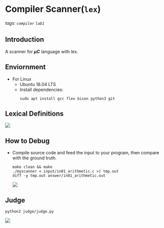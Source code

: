# Compiler Scanner(`lex`)

###### tags: `compiler` `lab1`

## Introduction
A scanner for ***µC*** language with lex.

## Enviornment
* For Linux
    * Ubuntu 18.04 LTS
    * Install dependencies:
        ```bash=
        sudo apt install gcc flex bison python3 git
        ```
## Lexical Definitions
![](https://i.imgur.com/PHrEmuF.png)

## How to Debug
* Compile source code and feed the input to your program, then compare with the ground truth.
    ```bash=
    make clean && make
    ./myscanner < input/in01_arithmetic.c >| tmp.out 
    diff -y tmp.out answer/in01_arithmetic.out
    ```
    ![](https://i.imgur.com/Fsn8bmt.png)

## Judge
```bash=
python3 judge/judge.py
```
![](https://i.imgur.com/oaNth23.png)
